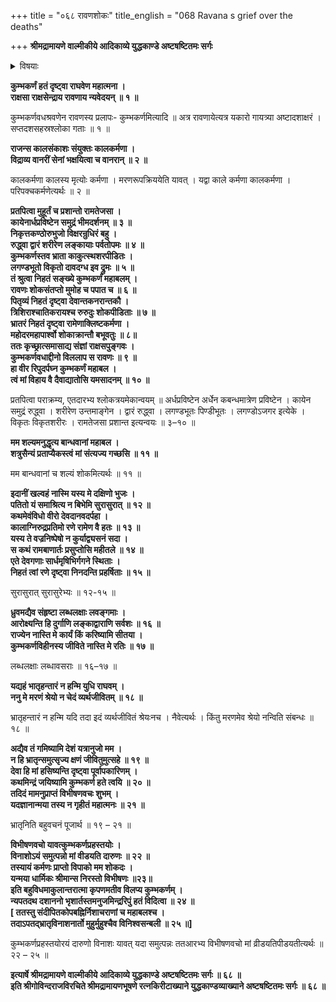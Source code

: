 +++
title = "०६८ रावणशोकः"
title_english = "068 Ravana s grief over the deaths"

+++
**श्रीमद्रामायणे वाल्मीकीये आदिकाव्ये युद्धकाण्डे अष्टषष्टितमः सर्गः**


<details><summary>विषयाः</summary>

कुंभकर्णश्रवणमात्रेण पतितमूच्छितेन रावणेन संज्ञाधिगमानन्तरं तंप्रतिशोचनपूर्वकं बहुधा -विलापः ॥ १ ॥

</details>




**कुम्भकर्णं हतं दृष्ट्वा राघवेण महात्मना ।  
राक्षसा राक्षसेन्द्राय रावणाय न्यवेदयन् ॥ १ ॥**

कुम्भकर्णवधश्रवणेन रावणस्य प्रलापः- कुम्भकर्णमित्यादि ॥ अत्र रावणायेत्यत्र यकारो गायत्र्या अष्टादशाक्षरं । सप्तदशसहस्रश्लोका गताः ॥ १ ॥



**राजन्स कालसंकाशः संयुक्तः कालकर्मणा ।  
विद्राव्य वानरीं सेनां भक्षयित्वा च वानरान् ॥ २ ॥**

कालकर्मणा कालस्य मृत्योः कर्मणा । मरणरूपक्रिययेति यावत् । यद्वा काले कर्मणा कालकर्मणा । परिपक्चकर्मणेत्यर्थः ॥ २ ॥



**प्रतपित्वा मुहूर्तं च प्रशान्तो रामतेजसा ।  
कायेनार्धप्रविष्टेन समुद्रं भीमदर्शनम् ॥ ३ ॥  
निकृत्तकण्ठोरुभुजो विक्षरन्रुधिरं बहु ।  
रुद्ध्वा द्वारं शरीरेण लङ्कायाः पर्वतोपमः ॥ ४ ॥  
कुम्भकर्णस्तव भ्राता काकुत्स्थशरपीडितः ।  
लगण्डभूतो विकृतो दावदग्ध इव द्रुमः ॥ ५ ॥  
तं श्रुत्वा निहतं सङ्ख्ये कुम्भकर्णं महाबलम् ।  
रावणः शोकसंतप्तो मुमोह च पपात च ॥ ६ ॥  
पितृव्यं निहतं दृष्ट्वा देवान्तकनरान्तकौ ।  
त्रिशिराश्चातिकरायश्च रुरुदुः शोकपीडिताः ॥ ७ ॥  
भ्रातरं निहतं दृष्ट्वा रामेणाक्लिष्टकर्मणा ।  
महोदरमहापार्श्वो शोकाक्रान्तौ बभूवतुः ॥ ८॥  
ततः कृच्छ्रात्समासाद्य संज्ञां राक्षसपुङ्गवः ।  
कुम्भकर्णवधाद्दीनो विललाप स रावणः ॥ ९ ॥  
हा वीर रिपुदर्पघ्न कुम्भकर्णं महाबल ।  
त्वं मां विहाय वै दैवाद्यातोसि यमसादनम् ॥ १० ॥**

प्रतपित्वा पराक्रम्य, एतदारभ्य श्लोकत्रयमेकान्वयम् ॥ अर्धप्रविष्टेन अर्धेन कबन्धमात्रेण प्रविष्टेन । कायेन समुद्रं रुद्ध्वा । शरीरेण उन्तमाङ्गेन । द्वारं रुद्ध्वा । लगण्डभूतः पिण्डीभूतः । लगण्डोऽजगर इत्येके । विकृतः विकृतशरीरः । रामतेजसा प्रशान्त इत्यन्वयः ॥ ३–१० ॥



**मम शल्यमनुद्धृत्य बान्धवानां महाबल ।  
शत्रुसैन्यं प्रताप्यैकस्त्वं मां संत्यज्य गच्छसि ॥ ११ ॥**

मम बान्धवानां च शल्यं शोकमित्यर्थः ॥ ११ ॥



**इदानीं खल्वहं नास्मि यस्य मे दक्षिणो भुजः ।  
पतितो यं समाश्रित्य न बिभेमि सुरासुरात् ॥ १२ ॥  
कथमेवंविधो वीरो देवदानवदर्पहा ।  
कालाग्निरुद्रप्रतिमो रणे रामेण वै हतः ॥ १३ ॥  
यस्य ते वज्रनिष्पेषो न कुर्याद्व्यसनं सदा ।  
स कथं रामबाणार्तः प्रसुप्तोसि महीतले ॥ १४ ॥  
एते देवगणाः सार्धमृषिभिर्गगने स्थिताः ।  
निहतं त्वां रणे दृष्ट्वा निनदन्ति प्रहर्षिताः ॥ १५ ॥**

सुरासुरात् सुरासुरेभ्यः ॥ १२-१५ ॥



**ध्रुवमद्यैव संहृष्टा लब्धलक्षाः लवङ्गमाः ।  
आरोक्ष्यन्ति हि दुर्गाणि लङ्काद्वाराणि सर्वशः ॥ १६ ॥  
राज्येन नास्ति मे कार्यं किं करिष्यामि सीतया ।  
कुम्भकर्णविहीनस्य जीविते नास्ति मे रतिः ॥ १७ ॥**

लब्धलक्षाः लब्धावसराः ॥ १६–१७ ॥



**यद्यहं भातृहन्तारं न हन्मि युधि राघवम् ।  
ननु मे मरणं श्रेयो न चेदं व्यर्थजीवितम् ॥ १८ ॥**

भ्रातृहन्तारं न हन्मि यदि तदा इदं व्यर्थजीवितं श्रेयःनच । नैवेत्यर्थः । किंतु मरणमेव श्रेयो नन्विति संबन्धः ॥ १८ ॥



**अद्यैव तं गमिष्यामि देशं यत्रानुजो मम ।  
न हि भ्रातृन्समुत्सृज्य क्षणं जीवितुमुत्सहे ॥ १९ ॥  
देवा हि मां हसिष्यन्ति दृष्ट्वा पूर्वापकारिणम् ।  
कथमिन्द्रं जयिष्यामि कुम्भकर्ण हते त्वयि ॥ २० ॥  
तदिदं मामनुप्राप्तं विभीषणवचः शुभम् ।  
यदज्ञानान्मया तस्य न गृहीतं महात्मनः ॥ २१ ॥**

भ्रातृनिति बहुवचनं पूजार्थ ॥ १९ – २१ ॥



**विभीषणवचो यावत्कुम्भकर्णप्रहस्तयोः ।  
विनाशोऽयं समुत्पन्नो मां वीडयति दारुणः ॥ २२ ॥  
तस्यायं कर्मणः प्राप्तो विपाको मम शोकदः ।  
यन्मया धार्मिकः श्रीमान्स निरस्तो विभीषणः ॥२३॥  
इति बहुविधमाकुलान्तरात्मा कृपणमतीव विलप्य कुम्भकर्णम् ।  
न्यपतदथ दशाननो भृशार्तस्तमनुजमिन्द्ररिपुं हतं विदित्वा ॥ २४ ॥  
\[ ततस्तु संदीपितकोपबह्निर्निशाचराणां च महाबलश्च ।  
तदाऽपतद्भ्रातृविनाशनार्तो मुहुर्मुहुश्चैव विनिश्वसन्बली ॥ २५ ॥\]**

कुम्भकर्णप्रहस्तयोरयं दारुणो विनाशः यावत् यदा समुत्पन्नः ततआरभ्य विभीषणवचो मां व्रीडयतिपीडयतीत्यर्थः ॥ २२ – २५ ॥



**इत्यार्षे श्रीमद्रामायणे वाल्मीकीये आदिकाव्ये युद्धकाण्डे अष्टषष्टितमः सर्गः ॥ ६८ ॥  
इति श्रीगोविन्दराजविरचिते श्रीमद्रामायणभूषणे रत्नकिरीटाख्याने युद्धकाण्डव्याख्याने अष्टषष्टितमः सर्गः ॥ ६८ ॥**
